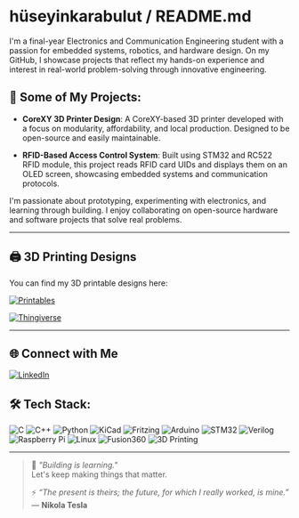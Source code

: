 # hüseyinkarabulut / README.md

I'm a final-year Electronics and Communication Engineering student with a passion for embedded systems, robotics, and hardware design. On my GitHub, I showcase projects that reflect my hands-on experience and interest in real-world problem-solving through innovative engineering.

## 🚀 Some of My Projects:

- **CoreXY 3D Printer Design**: A CoreXY-based 3D printer developed with a focus on modularity, affordability, and local production. Designed to be open-source and easily maintainable.

- **RFID-Based Access Control System**: Built using STM32 and RC522 RFID module, this project reads RFID card UIDs and displays them on an OLED screen, showcasing embedded systems and communication protocols.
 
I'm passionate about prototyping, experimenting with electronics, and learning through building. I enjoy collaborating on open-source hardware and software projects that solve real problems.

---
## 🖨️ 3D Printing Designs

You can find my 3D printable designs here:

[![Printables](https://img.shields.io/badge/Printables-%23ffb600.svg?style=for-the-badge&logo=data:image/png;base64,iVBORw0KGgoAAAANSUhEUgAAABAAAAAQCAYAAAAf8/9hAAABRklEQVQ4T7XTu0oDQRiG4U8rDQ2loKIgCH+AxNzDwk/gDZ2tpEQg/gJtLKSgkRCwgRJCIqAo1NaNRI9lOnemPM88fwzLkhvhFv4GcZAG2ACdoFtvAU2fI+flrDcSrTHP1iGhPMghjWEJq1j+MT3K4DtQxf4f3cJBfC6HJQGGct+kGeK+RUw1tBe5pmH5jgxMPWPA2YZgA3YDmNLMsmt5dCJnb9UzTn9fQj3M3klgCGsV9RMNqZx1Zxhkb81T3zzMIewKgq5jTtKZdnGBRLB+mq6H31UUbB7VPRblnhXU5ibV2L0FOSyMiSrg65kxCVdRM5ETOM9NO8GnWYB2mT7Ruaz8AMsOa2HqdZXQAAAAASUVORK5CYII=&logoColor=white)](https://www.printables.com/@TRexCreator_2259251)

[![Thingiverse](https://img.shields.io/badge/Thingiverse-%231977f3.svg?style=for-the-badge&logo=thingiverse&logoColor=white)](https://www.thingiverse.com/t-rexcreator/designs)

---

## 🌐 Connect with Me

[![LinkedIn](https://img.shields.io/badge/LinkedIn-%230077B5.svg?style=for-the-badge&logo=linkedin&logoColor=white)](https://www.linkedin.com/in/hüseyin-karabulut-131863252/)



## 🛠 Tech Stack:

![C](https://img.shields.io/badge/-C-00599C?style=flat&logo=c)
![C++](https://img.shields.io/badge/-C++-00599C?style=flat&logo=c%2B%2B)
![Python](https://img.shields.io/badge/-Python-3776AB?style=flat&logo=python)
![KiCad](https://img.shields.io/badge/-KiCad-314CB5?style=flat&logo=kicad)
![Fritzing](https://img.shields.io/badge/-Fritzing-E74C3C?style=flat&logo=fritzing)
![Arduino](https://img.shields.io/badge/-Arduino-00979D?style=flat&logo=arduino)
![STM32](https://img.shields.io/badge/-STM32-03234B?style=flat)
![Verilog](https://img.shields.io/badge/-Verilog-CC0033?style=flat)
![Raspberry Pi](https://img.shields.io/badge/-Raspberry%20Pi-C51A4A?style=flat&logo=raspberry-pi)
![Linux](https://img.shields.io/badge/-Linux-FCC624?style=flat&logo=linux)
![Fusion360](https://img.shields.io/badge/-Fusion360-FF6C37?style=flat)
![3D Printing](https://img.shields.io/badge/-3D%20Printing-FFDD00?style=flat)

---

> 📌 *"Building is learning."*  
> Let's keep making things that matter.
> 
> ⚡ *“The present is theirs; the future, for which I really worked, is mine.”*  
> — **Nikola Tesla**



